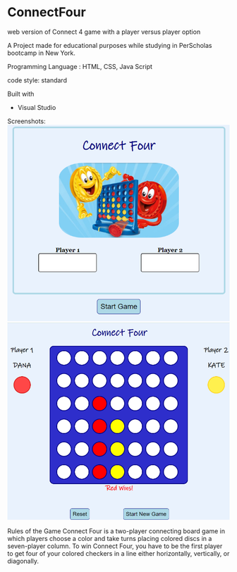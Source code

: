 # ConnectFour
web version of Connect 4 game with a player versus player option

A Project made for educational purposes while studying in PerScholas bootcamp in New York.

Programming Language : HTML, CSS, Java Script

code style: standard

Built with
* Visual Studio

Screenshots:
![welcome page of the game][welcomepage]
![welcome page of the game][gamepage]

[gamepage]: /images/gamepage.PNG
[welcomepage]: /images/connect4welcome.PNG

Rules of the Game
Connect Four is a two-player connecting board game in which players choose a color and take turns placing colored discs in a seven-player column.
To win Connect Four, you have to be the first player to get four of your colored checkers in a line either horizontally, vertically, or diagonally.
